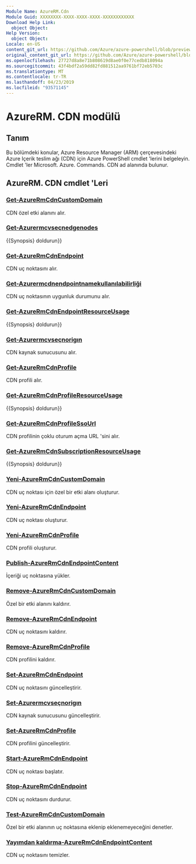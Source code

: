 ```yaml
---
Module Name: AzureRM.Cdn
Module Guid: XXXXXXXX-XXXX-XXXX-XXXX-XXXXXXXXXXXX
Download Help Link:
  object Object: 
Help Version:
  object Object: 
Locale: en-US
content_git_url: https://github.com/Azure/azure-powershell/blob/preview/src/ResourceManager/Cdn/Commands.Cdn/help/AzureRM.Cdn.md
original_content_git_url: https://github.com/Azure/azure-powershell/blob/preview/src/ResourceManager/Cdn/Commands.Cdn/help/AzureRM.Cdn.md
ms.openlocfilehash: 27727d8a8e71b808619d8ae0f0e77cedb818094a
ms.sourcegitcommit: 43f4bdf2a59dd82fd881512aa9761bf72eb5703c
ms.translationtype: MT
ms.contentlocale: tr-TR
ms.lasthandoff: 04/23/2019
ms.locfileid: "93571145"
---
```

# AzureRM. CDN modülü
## Tanım
Bu bölümdeki konular, Azure Resource Manager (ARM) çerçevesindeki Azure Içerik teslim ağı (CDN) için Azure PowerShell cmdlet 'lerini belgeleyin. Cmdlet 'ler Microsoft. Azure. Commands. CDN ad alanında bulunur.

## AzureRM. CDN cmdlet 'Leri
### [Get-AzureRmCdnCustomDomain](Get-AzureRmCdnCustomDomain.md)
CDN özel etki alanını alır.

### [Get-Azurermcvseçnedgenodes](Get-AzureRmCdnEdgeNodes.md)
{{Synopsis} doldurun}}

### [Get-AzureRmCdnEndpoint](Get-AzureRmCdnEndpoint.md)
CDN uç noktasını alır.

### [Get-Azurermcdnendpointnamekullanılabilirliği](Get-AzureRmCdnEndpointNameAvailability.md)
CDN uç noktasının uygunluk durumunu alır.

### [Get-AzureRmCdnEndpointResourceUsage](Get-AzureRmCdnEndpointResourceUsage.md)
{{Synopsis} doldurun}}

### [Get-Azurermcvseçnorigın](Get-AzureRmCdnOrigin.md)
CDN kaynak sunucusunu alır.

### [Get-AzureRmCdnProfile](Get-AzureRmCdnProfile.md)
CDN profili alır.

### [Get-AzureRmCdnProfileResourceUsage](Get-AzureRmCdnProfileResourceUsage.md)
{{Synopsis} doldurun}}

### [Get-AzureRmCdnProfileSsoUrl](Get-AzureRmCdnProfileSsoUrl.md)
CDN profilinin çoklu oturum açma URL 'sini alır.

### [Get-AzureRmCdnSubscriptionResourceUsage](Get-AzureRmCdnSubscriptionResourceUsage.md)
{{Synopsis} doldurun}}

### [Yeni-AzureRmCdnCustomDomain](New-AzureRmCdnCustomDomain.md)
CDN uç noktası için özel bir etki alanı oluşturur.

### [Yeni-AzureRmCdnEndpoint](New-AzureRmCdnEndpoint.md)
CDN uç noktası oluşturur.

### [Yeni-AzureRmCdnProfile](New-AzureRmCdnProfile.md)
CDN profili oluşturur.

### [Publish-AzureRmCdnEndpointContent](Publish-AzureRmCdnEndpointContent.md)
İçeriği uç noktasına yükler.

### [Remove-AzureRmCdnCustomDomain](Remove-AzureRmCdnCustomDomain.md)
Özel bir etki alanını kaldırır.

### [Remove-AzureRmCdnEndpoint](Remove-AzureRmCdnEndpoint.md)
CDN uç noktasını kaldırır.

### [Remove-AzureRmCdnProfile](Remove-AzureRmCdnProfile.md)
CDN profilini kaldırır.

### [Set-AzureRmCdnEndpoint](Set-AzureRmCdnEndpoint.md)
CDN uç noktasını güncelleştirir.

### [Set-Azurermcvseçnorigın](Set-AzureRmCdnOrigin.md)
CDN kaynak sunucusunu güncelleştirir.

### [Set-AzureRmCdnProfile](Set-AzureRmCdnProfile.md)
CDN profilini güncelleştirir.

### [Start-AzureRmCdnEndpoint](Start-AzureRmCdnEndpoint.md)
CDN uç noktası başlatır.

### [Stop-AzureRmCdnEndpoint](Stop-AzureRmCdnEndpoint.md)
CDN uç noktasını durdurur.

### [Test-AzureRmCdnCustomDomain](Test-AzureRmCdnCustomDomain.md)
Özel bir etki alanının uç noktasına eklenip eklenemeyeceğini denetler.

### [Yayımdan kaldırma-AzureRmCdnEndpointContent](Unpublish-AzureRmCdnEndpointContent.md)
CDN uç noktasını temizler.

